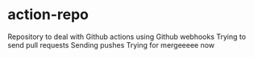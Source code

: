 # action-repo
Repository to deal with Github actions using Github webhooks 
Trying to send pull requests
Sending pushes
Trying for mergeeeee now
